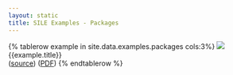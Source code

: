 ```yaml
---
layout: static
title: SILE Examples - Packages
---
```


<table class="examples">
{% tablerow example in site.data.examples.packages cols:3%}
    <a href="{{example.fn}}.png">
    <img src="{{example.fn}}.png">
    </a>
    <br/>
    <span class="title">{{example.title}}</span><br/>
    (<a href="{{example.source}}">source</a>) 
    (<a href="{{example.fn}}.pdf">PDF</a>)
{% endtablerow %}
</table>
